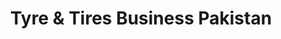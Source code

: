 ---
title: "Tyre & Tires Business Pakistan"
url: /karachi/tyre-and-tires-business-pakistan/
shop: motorcycle
---